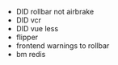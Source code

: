 
- DID rollbar not airbrake
- DID vcr
- DID vue less
- flipper
- frontend warnings to rollbar
- bm redis
